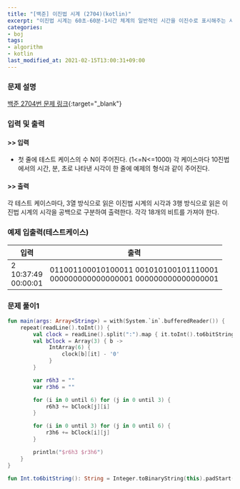 ```yaml
---
title: "[백준] 이진법 시계 (2704)(kotlin)"
excerpt: "이진법 시계는 60초-60분-1시간 체계의 일반적인 시간을 이진수로 표시해주는 시계이다."
categories:
- boj
tags:
- algorithm
- kotlin
last_modified_at: 2021-02-15T13:00:31+09:00
---
```



### 문제 설명
[백준 2704번 문제 링크](https://www.acmicpc.net/problem/2704#description){:target="_blank"}




### 입력 및 출력
#### >> 입력
* 첫 줄에 테스트 케이스의 수 N이 주어진다. (1<=N<=1000)
각 케이스마다 10진법에서의 시간, 분, 초로 나타낸 시각이 한 줄에 예제의 형식과 같이 주어진다.



#### >> 출력
각 테스트 케이스마다, 3열 방식으로 읽은 이진법 시계의 시각과 3행 방식으로 읽은 이진법 시계의 시각을 공백으로 구분하여 출력한다. 각각 18개의 비트를 가져야 한다.





### 예제 입출력(테스트케이스)


|입력|출력|
|-----|------|
|2<br>10:37:49<br>00:00:01|011001100010100011 001010100101110001<br>000000000000000001 000000000000000001|




### 문제 풀이1
```kotlin
fun main(args: Array<String>) = with(System.`in`.bufferedReader()) {
    repeat(readLine().toInt()) {
        val clock = readLine().split(":").map { it.toInt().to6bitString() }
        val bClock = Array(3) { b ->
             IntArray(6) {
                 clock[b][it] - '0'
             }
        }

        var r6h3 = ""
        var r3h6 = ""

        for (i in 0 until 6) for (j in 0 until 3) {
            r6h3 += bClock[j][i]
        }

        for (i in 0 until 3) for (j in 0 until 6) {
            r3h6 += bClock[i][j]
        }

        println("$r6h3 $r3h6")
    }
}

fun Int.to6bitString(): String = Integer.toBinaryString(this).padStart(6, '0')
```